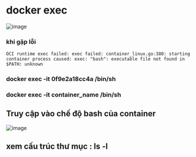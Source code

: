 # docker exec
![image](https://user-images.githubusercontent.com/6966136/182551494-06ecf652-19d5-4aad-9f6e-926afecfffac.png)
### khi gặp lỗi 
```
OCI runtime exec failed: exec failed: container_linux.go:380: starting container process caused: exec: "bash": executable file not found in $PATH: unknown
```
### docker exec -it 0f9e2a18cc4a /bin/sh
### docker exec -it container_name /bin/sh
## Truy cập vào chế độ bash của container 
![image](https://user-images.githubusercontent.com/6966136/182552139-14f8a23f-9ae8-437b-8560-f2d62b29a7ec.png)
## xem cấu trúc thư mục : ls -l




